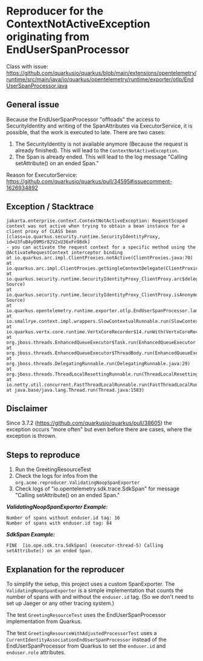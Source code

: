# Reproducer for the ContextNotActiveException originating from EndUserSpanProcessor

Class with issue: https://github.com/quarkusio/quarkus/blob/main/extensions/opentelemetry/runtime/src/main/java/io/quarkus/opentelemetry/runtime/exporter/otlp/EndUserSpanProcessor.java

## General issue
Because the EndUserSpanProcessor "offloads" the access to SecurityIdentity and writing of the SpanAttributes via ExecutorService, it is possible, that the work is executed to late.
There are two cases:
1. The SecurityIdentity is not available anymore (Because the request is already finished). This will lead to the `ContextNotActiveException`.
2. The Span is already ended. This will lead to the log message "Calling setAttribute() on an ended Span."

Reason for ExecutorService: https://github.com/quarkusio/quarkus/pull/34595#issuecomment-1626934892

## Exception / Stacktrace
```
jakarta.enterprise.context.ContextNotActiveException: RequestScoped context was not active when trying to obtain a bean instance for a client proxy of CLASS bean [class=io.quarkus.security.runtime.SecurityIdentityProxy, id=U3fuB4yO9MSr82V2xU36xFn98dk]
- you can activate the request context for a specific method using the @ActivateRequestContext interceptor binding
at io.quarkus.arc.impl.ClientProxies.notActive(ClientProxies.java:70)
at io.quarkus.arc.impl.ClientProxies.getSingleContextDelegate(ClientProxies.java:30)
at io.quarkus.security.runtime.SecurityIdentityProxy_ClientProxy.arc$delegate(Unknown Source)
at io.quarkus.security.runtime.SecurityIdentityProxy_ClientProxy.isAnonymous(Unknown Source)
at io.quarkus.opentelemetry.runtime.exporter.otlp.EndUserSpanProcessor.lambda$onStart$0(EndUserSpanProcessor.java:31)
at io.smallrye.context.impl.wrappers.SlowContextualRunnable.run(SlowContextualRunnable.java:19)
at io.quarkus.vertx.core.runtime.VertxCoreRecorder$14.runWith(VertxCoreRecorder.java:587)
at org.jboss.threads.EnhancedQueueExecutor$Task.run(EnhancedQueueExecutor.java:2513)
at org.jboss.threads.EnhancedQueueExecutor$ThreadBody.run(EnhancedQueueExecutor.java:1538)
at org.jboss.threads.DelegatingRunnable.run(DelegatingRunnable.java:29)
at org.jboss.threads.ThreadLocalResettingRunnable.run(ThreadLocalResettingRunnable.java:29)
at io.netty.util.concurrent.FastThreadLocalRunnable.run(FastThreadLocalRunnable.java:30)
at java.base/java.lang.Thread.run(Thread.java:1583)
```

## Disclaimer
Since 3.7.2 (https://github.com/quarkusio/quarkus/pull/38605) the exception occurs "more often" but even before there are cases, where the exception is thrown.


## Steps to reproduce
1. Run the GreetingResourceTest
2. Check the logs for infos from the `org.acme.reproducer.ValidatingNoopSpanExporter`
3. Check logs of "io.opentelemetry.sdk.trace.SdkSpan" for message "Calling setAttribute() on an ended Span."

_**ValidatingNoopSpanExporter Example:**_
```
Number of spans without enduser.id tag: 16
Number of spans with enduser.id tag: 84
```
_**SdkSpan Example:**_
```
FINE  [io.ope.sdk.tra.SdkSpan] (executor-thread-5) Calling setAttribute() on an ended Span.
```

## Explanation for the reproducer
To simplify the setup, this project uses a custom SpanExporter. The `ValidatingNoopSpanExporter` is a simple implementation that counts the number of spans with and without the `enduser.id` tag. (So we don't need to set up Jaeger or any other tracing system.)

The test `GreetingResourceTest` uses the EndUserSpanProcessor implementation from Quarkus.

The test `GreetingResourceWithAdjustedProcessorTest` uses a `CurrentIdentityAssociationEndUserSpanProcessor` instead of the EndUserSpanProcessor from Quarkus to set the `enduser.id` and `enduser.role` attributes.

